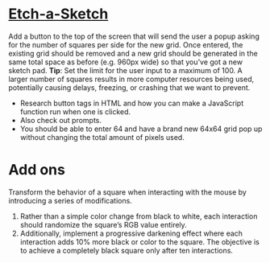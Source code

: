 # <a href="https://www.theodinproject.com/lessons/foundations-etch-a-sketch">Etch-a-Sketch</a>

<p>Add a button to the top of the screen that will send the user a popup asking for the number of squares per side for the new grid. Once entered, the existing grid should be removed and a new grid should be generated in the same total space as before (e.g. 960px wide) so that you’ve got a new sketch pad. <strong>Tip</strong>: Set the limit for the user input to a maximum of 100. A larger number of squares results in more computer resources being used, potentially causing delays, freezing, or crashing that we want to prevent.</p>
<ul>
  <li>
    Research button tags in HTML and how you can make a JavaScript function run when one is clicked.    
  </li>
  <li>
    Also check out prompts.
  </li>
  <li>
    You should be able to enter 64 and have a brand new 64x64 grid pop up without changing the total amount of pixels used.
  </li>
</ul>

# Add ons
<p>Transform the behavior of a square when interacting with the mouse by introducing a series of modifications.</p>

<ol>
  <li>
    Rather than a simple color change from black to white, each interaction should randomize the square’s RGB value entirely.
  </li>
  <li>
    Additionally, implement a progressive darkening effect where each interaction adds 10% more black or color to the square. The objective is to achieve a completely black square only after ten interactions.    
  </li>
</ol>
